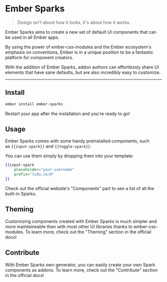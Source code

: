 # Ember Sparks

> Design isn't about how it looks, it's about how it works.

Ember Sparks aims to create a new set of default UI components that can be used in all Ember apps. 

By using the power of ember-css-modules and the Ember ecosystem's emphasis on conventions, Ember is in a unique position to be a fantastic platform for component creators. 

With the addition of Ember Sparks, addon authors can effortlessly share UI elements that have sane defaults, but are also incredibly easy to customize.

------

## Install

```bash
ember install ember-sparks
```

Restart your app after the installation and you're ready to go!


## Usage

Ember Sparks comes with some handy preinstalled components, such as `{{input-spark}}` and `{{toggle-spark}}`.

You can use them simply by dropping them into your template:

```handlebars
{{input-spark
	placeholder="your-username"
	prefix="ludu.co/@"
}}
```

Check out the official website's "Components" part to see a list of all the built-in Sparks.


## Theming

Customizing components created with Ember Sparks is much simpler and more maintaineable than with most other UI libraries thanks to ember-css-modules. To learn more, check out the "Theming" section in the official docs!


## Contribute

With Ember Sparks own generator, you can easily create your own Spark components as addons. To learn more, check out the "Contribute" section in the official docs!

